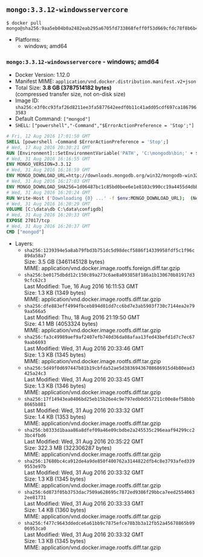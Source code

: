 ## `mongo:3.3.12-windowsservercore`

```console
$ docker pull mongo@sha256:9aa5eb04b0a2482eab295a6705fd733868feff0f53d669cfdc78f8b6b4e327c3
```

-	Platforms:
	-	windows; amd64

### `mongo:3.3.12-windowsservercore` - windows; amd64

-	Docker Version: 1.12.0
-	Manifest MIME: `application/vnd.docker.distribution.manifest.v2+json`
-	Total Size: **3.8 GB (3787514182 bytes)**  
	(compressed transfer size, not on-disk size)
-	Image ID: `sha256:e3f0cc93faf26d8211ee3fa5877642eedf0b11c41add05cdf697ca1867963583`
-	Default Command: `["mongod"]`
-	`SHELL`: `["powershell","-Command","$ErrorActionPreference = 'Stop';"]`

```dockerfile
# Fri, 12 Aug 2016 17:01:50 GMT
SHELL [powershell -Command $ErrorActionPreference = 'Stop';]
# Wed, 17 Aug 2016 20:30:21 GMT
RUN [Environment]::SetEnvironmentVariable('PATH', 'C:\mongodb\bin;' + $env:PATH, [EnvironmentVariableTarget]::Machine);
# Wed, 31 Aug 2016 16:16:55 GMT
ENV MONGO_VERSION=3.3.12
# Wed, 31 Aug 2016 16:16:59 GMT
ENV MONGO_DOWNLOAD_URL=http://downloads.mongodb.org/win32/mongodb-win32-x86_64-2008plus-ssl-3.3.12-signed.msi
# Wed, 31 Aug 2016 16:17:03 GMT
ENV MONGO_DOWNLOAD_SHA256=1d06487bc1c85bd0bee6e1e8103c990cc19a4455d4dbb09f2527a89a173b3872
# Wed, 31 Aug 2016 16:20:24 GMT
RUN Write-Host ('Downloading {0} ...' -f $env:MONGO_DOWNLOAD_URL); 	(New-Object System.Net.WebClient).DownloadFile($env:MONGO_DOWNLOAD_URL, 'mongo.msi'); 		Write-Host ('Verifying sha256 ({0}) ...' -f $env:MONGO_DOWNLOAD_SHA256); 	if ((Get-FileHash mongo.msi -Algorithm sha256).Hash -ne $env:MONGO_DOWNLOAD_SHA256) { 		Write-Host 'FAILED!'; 		exit 1; 	}; 		Write-Host 'Installing ...'; 	Start-Process msiexec -Wait 		-ArgumentList @( 			'/i', 			'mongo.msi', 			'/quiet', 			'/qn', 			'INSTALLLOCATION=C:\mongodb', 			'ADDLOCAL=all' 		); 		Write-Host 'Verifying install ...'; 	Write-Host '  mongo --version'; mongo --version; 	Write-Host '  mongod --version'; mongod --version; 		Write-Host 'Removing ...'; 	Remove-Item mongo.msi -Force; 		Write-Host 'Complete.';
# Wed, 31 Aug 2016 16:20:29 GMT
VOLUME [C:\data\db C:\data\configdb]
# Wed, 31 Aug 2016 16:20:33 GMT
EXPOSE 27017/tcp
# Wed, 31 Aug 2016 16:20:37 GMT
CMD ["mongod"]
```

-	Layers:
	-	`sha256:1239394e5a8ab79fbd3b751dc5d98decf5886f14339958fdf5c1f96c89da58a7`  
		Size: 3.5 GB (3461145128 bytes)  
		MIME: application/vnd.docker.image.rootfs.foreign.diff.tar.gzip
	-	`sha256:be0175dbdd12c150c89a273c6ae8a093858f186a1b130670b81917d39cfc62c3`  
		Last Modified: Tue, 16 Aug 2016 16:11:53 GMT  
		Size: 1.3 KB (1349 bytes)  
		MIME: application/vnd.docker.image.rootfs.diff.tar.gzip
	-	`sha256:dfe883eff4994fbceb894d01dd7cc6bd7e3ab5903f730c7144ea2e799aa566a5`  
		Last Modified: Thu, 18 Aug 2016 21:19:50 GMT  
		Size: 4.1 MB (4053324 bytes)  
		MIME: application/vnd.docker.image.rootfs.diff.tar.gzip
	-	`sha256:fa3c49989aef9af2407efb740d36da08afaa13fed43befd1d7c7ec679aab6693`  
		Last Modified: Wed, 31 Aug 2016 20:33:46 GMT  
		Size: 1.3 KB (1345 bytes)  
		MIME: application/vnd.docker.image.rootfs.diff.tar.gzip
	-	`sha256:5d49f0d697447b81b19cbfda52ae5d38369436708686915d4b80ead3425a24c3`  
		Last Modified: Wed, 31 Aug 2016 20:33:45 GMT  
		Size: 1.3 KB (1346 bytes)  
		MIME: application/vnd.docker.image.rootfs.diff.tar.gzip
	-	`sha256:17f14943ea0406bd25eb15b26e4c9e797edb0d557211c00e8ef58bbb8665b881`  
		Last Modified: Wed, 31 Aug 2016 20:33:32 GMT  
		Size: 1.4 KB (1353 bytes)  
		MIME: application/vnd.docker.image.rootfs.diff.tar.gzip
	-	`sha256:b0333d1baaa86a8dfef09a46e09cbdbe2a245535c296eaaf94299cc23bc4fbd6`  
		Last Modified: Wed, 31 Aug 2016 20:35:22 GMT  
		Size: 322.3 MB (322306287 bytes)  
		MIME: application/vnd.docker.image.rootfs.diff.tar.gzip
	-	`sha256:17680bc4ca912de4a9de850f400762a3144822dfb4c8e3793afed3399553e97b`  
		Last Modified: Wed, 31 Aug 2016 20:33:32 GMT  
		Size: 1.3 KB (1345 bytes)  
		MIME: application/vnd.docker.image.rootfs.diff.tar.gzip
	-	`sha256:6d873f05b3753dac7509a628695c7872ed9386f29bbca7eed25540632ee81731`  
		Last Modified: Wed, 31 Aug 2016 20:33:33 GMT  
		Size: 1.4 KB (1360 bytes)  
		MIME: application/vnd.docker.image.rootfs.diff.tar.gzip
	-	`sha256:f477c9643ddedce6a61bb9c7875efce78b3b3a12fb52a45678865b9906953ca0`  
		Last Modified: Wed, 31 Aug 2016 20:33:32 GMT  
		Size: 1.3 KB (1345 bytes)  
		MIME: application/vnd.docker.image.rootfs.diff.tar.gzip
